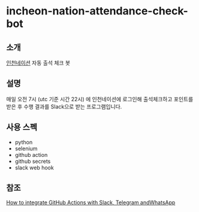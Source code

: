 # incheon-nation-attendance-check-bot

## 소개

[인천네이션](https://incheonation.kr/) 자동 출석 체크 봇

## 설명

매일 오전 7시 (utc 기준 시간 22시) 에 인천네이션에 로그인해 출석체크하고 포인트를 받은 후 수행 결과를 Slack으로 받는 프로그램입니다.

## 사용 스펙

- python
- selenium
- github action
- github secrets
- slack web hook

## 참조

[How to integrate GitHub Actions with Slack, Telegram andWhatsApp](https://medium.com/cocoaacademymag/how-to-integrate-github-actions-with-slack-telegram-and-whatsapp-67a4dca0f17d)

